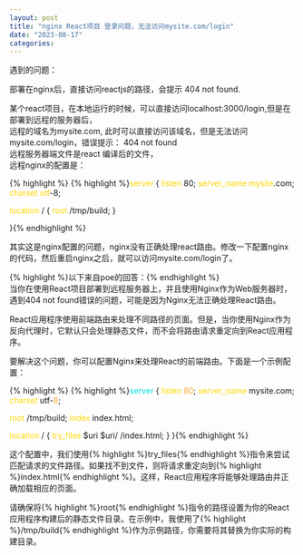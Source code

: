```yaml
---
layout: post
title: "nginx React项目 登录问题，无法访问mysite.com/login"
date: "2023-08-17"
categories: 
---
```

<p>遇到的问题：</p>

<p>部署在nginx后，直接访问reactjs的路径，会提示 404 not found.</p>

<p>某个react项目，在本地运行的时候，可以直接访问localhost:3000/login,但是在部署到远程的服务器后，<br />
远程的域名为mysite.com, 此时可以直接访问该域名，但是无法访问mysite.com/login，错误提示： 404 not found<br />
远程服务器端文件是react 编译后的文件，<br />
远程nginx的配置是：</p>

{% highlight %}
{% highlight %}<span style="color:#ffd700">server</span> {
<span style="color:#ffd700">  listen</span>       80;
<span style="color:#ffd700">  server_name  mysite</span>.com;
<span style="color:#ffd700">  charset utf</span>-8;

<span style="color:#ffd700">  location</span> / {
<span style="color:#ffd700">    root</span> /tmp/build;
  }

}{% endhighlight %}

<p>其实这是nginx配置的问题，nginx没有正确处理react路由。修改一下配置nginx的代码，然后重启nginx之后，就可以访问mysite.com/login了。</p>

<p>{% highlight %}以下来自poe的回答：{% endhighlight %}<br />
当你在使用React项目部署到远程服务器上，并且使用Nginx作为Web服务器时，遇到404 not found错误的问题，可能是因为Nginx无法正确处理React路由。</p>

<p>React应用程序使用前端路由来处理不同路径的页面。但是，当你使用Nginx作为反向代理时，它默认只会处理静态文件，而不会将路由请求重定向到React应用程序。</p>

<p>要解决这个问题，你可以配置Nginx来处理React的前端路由。下面是一个示例配置：</p>

{% highlight %}
{% highlight %}<span style="color:#00e0e0">server</span> {
  <span style="color:#ffd700">listen</span> <span style="color:#f5ab35">80</span>;
  <span style="color:#ffd700">server_name</span> mysite.com;
  <span style="color:#ffd700">charset</span> utf-<span style="color:#f5ab35">8</span>;

  <span style="color:#ffd700">root</span> /tmp/build;
  <span style="color:#ffd700">index</span> index.html;

  <span style="color:#ffd700">location</span> / {
    <span style="color:#ffd700">try_files</span> $uri $uri/ /index.html;
  }
}{% endhighlight %}

<p>这个配置中，我们使用{% highlight %}try_files{% endhighlight %}指令来尝试匹配请求的文件路径。如果找不到文件，则将请求重定向到{% highlight %}index.html{% endhighlight %}。这样，React应用程序将能够处理路由并正确加载相应的页面。</p>

<p>请确保将{% highlight %}root{% endhighlight %}指令的路径设置为你的React应用程序构建后的静态文件目录。在示例中，我使用了{% highlight %}/tmp/build{% endhighlight %}作为示例路径，你需要将其替换为你实际的构建目录。</p>

